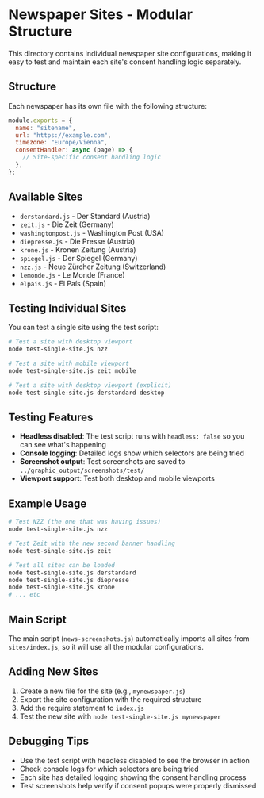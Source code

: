 # Newspaper Sites - Modular Structure

This directory contains individual newspaper site configurations, making it easy to test and maintain each site's consent handling logic separately.

## Structure

Each newspaper has its own file with the following structure:

```javascript
module.exports = {
  name: "sitename",
  url: "https://example.com",
  timezone: "Europe/Vienna",
  consentHandler: async (page) => {
    // Site-specific consent handling logic
  },
};
```

## Available Sites

- `derstandard.js` - Der Standard (Austria)
- `zeit.js` - Die Zeit (Germany)
- `washingtonpost.js` - Washington Post (USA)
- `diepresse.js` - Die Presse (Austria)
- `krone.js` - Kronen Zeitung (Austria)
- `spiegel.js` - Der Spiegel (Germany)
- `nzz.js` - Neue Zürcher Zeitung (Switzerland)
- `lemonde.js` - Le Monde (France)
- `elpais.js` - El País (Spain)

## Testing Individual Sites

You can test a single site using the test script:

```bash
# Test a site with desktop viewport
node test-single-site.js nzz

# Test a site with mobile viewport
node test-single-site.js zeit mobile

# Test a site with desktop viewport (explicit)
node test-single-site.js derstandard desktop
```

## Testing Features

- **Headless disabled**: The test script runs with `headless: false` so you can see what's happening
- **Console logging**: Detailed logs show which selectors are being tried
- **Screenshot output**: Test screenshots are saved to `../graphic_output/screenshots/test/`
- **Viewport support**: Test both desktop and mobile viewports

## Example Usage

```bash
# Test NZZ (the one that was having issues)
node test-single-site.js nzz

# Test Zeit with the new second banner handling
node test-single-site.js zeit

# Test all sites can be loaded
node test-single-site.js derstandard
node test-single-site.js diepresse
node test-single-site.js krone
# ... etc
```

## Main Script

The main script (`news-screenshots.js`) automatically imports all sites from `sites/index.js`, so it will use all the modular configurations.

## Adding New Sites

1. Create a new file for the site (e.g., `mynewspaper.js`)
2. Export the site configuration with the required structure
3. Add the require statement to `index.js`
4. Test the new site with `node test-single-site.js mynewspaper`

## Debugging Tips

- Use the test script with headless disabled to see the browser in action
- Check console logs for which selectors are being tried
- Each site has detailed logging showing the consent handling process
- Test screenshots help verify if consent popups were properly dismissed
